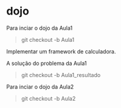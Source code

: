 # dojo

Para inciar o dojo da Aula1
>git checkout -b Aula1

Implementar um framework de calculadora.

A solução do problema da Aula1
>git checkout -b Aula1_resultado


Para inciar o dojo da Aula2
>git checkout -b Aula2